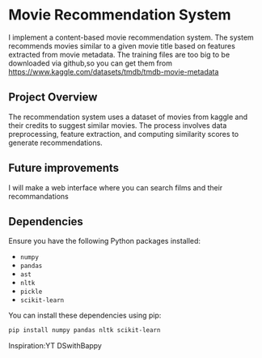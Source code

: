 # Movie Recommendation System

I implement a content-based movie recommendation system. The system recommends movies similar to a given movie title based on features extracted from movie metadata.
The training files are too big to be downloaded via github,so you can get them from  https://www.kaggle.com/datasets/tmdb/tmdb-movie-metadata

## Project Overview

The recommendation system uses a dataset of movies from kaggle and their credits to suggest similar movies. The process involves data preprocessing, feature extraction, and computing similarity scores to generate recommendations.

## Future improvements

I will make a web interface where you can search films and their recommandations

## Dependencies

Ensure you have the following Python packages installed:
- `numpy`
- `pandas`
- `ast`
- `nltk`
- `pickle`
- `scikit-learn`

You can install these dependencies using pip:

```bash
pip install numpy pandas nltk scikit-learn
```
Inspiration:YT DSwithBappy
